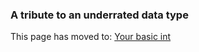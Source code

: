 ### A tribute to an underrated data type

This page has moved to: [Your basic int](https://yourbasic.org/algorithms/your-basic-int/)
